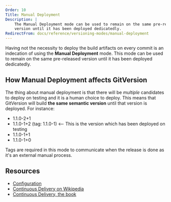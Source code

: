 ```yaml
---
Order: 10
Title: Manual Deployment
Description: |
    The Manual Deployment mode can be used to remain on the same pre-released
    version until it has been deployed dedicatedly.
RedirectFrom: docs/reference/versioning-modes/manual-deployment
---
```


Having not the necessity to deploy the build artifacts on every commit is an
indecation of using the **Manual Deployment** mode. This mode can be used to
remain on the same pre-released version until it has been deployed dedicatedly.

## How Manual Deployment affects GitVersion

The thing about manual deployment is that there will be _multiple_ candidates
to deploy on testing and it is a human choice to deploy. This means that
GitVersion will build **the same semantic version** until that version is
deployed. For instance:

* 1.1.0-2+1
* 1.1.0-1+2 (tag: 1.1.0-1) <-- This is the version which has been deployed on testing
* 1.1.0-1+1
* 1.1.0-1+0

Tags are required in this mode to communicate when the release is done as it's
an external manual process.

## Resources

* [Configuration][configuration]
* [Continuous Delivery on Wikipedia][wikipedia]
* [Continuous Delivery, the book][book]

[configuration]: /docs/reference/configuration

[book]: https://www.amazon.com/Continuous-Delivery-Deployment-Automation-Addison-Wesley/dp/0321601912

[wikipedia]: https://en.wikipedia.org/wiki/Continuous_delivery
